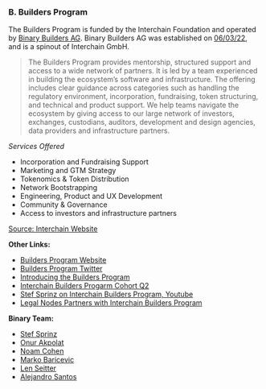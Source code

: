 ### B. Builders Program
The Builders Program is funded by the Interchain Foundation and operated by [Binary Builders AG](https://binary.builders/).
Binary Builders AG was established on [06/03/22](https://github.com/MinYan10/ICF/blob/main/stiftung/partners/binary_builders/binarybuilders_ag.pdf), and is a spinout of Interchain GmbH. 

> The Builders Program provides mentorship, structured support and access to a wide network of partners. It is led by a team experienced in building the ecosystem’s software and infrastructure. The offering includes clear guidance across categories such as handling the regulatory environment, incorporation, fundraising, token structuring, and technical and product support. We help teams navigate the ecosystem by giving access to our large network of investors, exchanges, custodians, auditors, development and design agencies, data providers and infrastructure partners.

*Services Offered*

* Incorporation and Fundraising Support
* Marketing and GTM Strategy
* Tokenomics & Token Distribution
* Network Bootstrapping
* Engineering, Product and UX Development
* Community & Governance
* Access to investors and infrastructure partners

[Source: Interchain Website](https://interchain.io/builders)

**Other Links:**

* [Builders Program Website](https://join.builders/)
* [Builders Program Twitter](https://twitter.com/BuildersProgram?ref_src=twsrc%5Egoogle%7Ctwcamp%5Eserp%7Ctwgr%5Eauthor)
* [Introducing the Builders Program](https://medium.com/the-interchain-foundation/introducing-the-builders-program-mentorship-technical-support-and-guidance-for-chains-building-be21b1af875)
* [Interchain Builders Progarm Cohort Q2](https://medium.com/the-interchain-foundation/interchain-builders-program-cohort-q2-f456524d8624)
* [Stef Sprinz on Interchain Builders Program, Youtube](https://www.youtube.com/watch?v=7K8g0su_U4s)
* [Legal Nodes Partners with Interchain Builders Program](https://legalnodes.com/article/interchain-partnership)

**Binary Team:**

* [Stef Sprinz](https://twitter.com/stefsprinz)
* [Onur Akpolat](https://twitter.com/onurakpolat)
* [Noam Cohen](https://twitter.com/noamwithveto)
* [Marko Baricevic](https://twitter.com/mark0baricevic)
* [Len Seitter](https://twitter.com/MoonMan421)
* [Alejandro Santos](https://twitter.com/AlexSantoshi)

